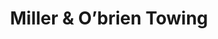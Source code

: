 ---
title: "Miller & O’brien Towing"
url: /pacifica/miller-und-obrien-towing/
shop: Autowerkstatt
---